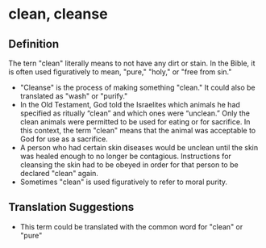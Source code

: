 # clean, cleanse

## Definition

The tern "clean" literally means to not have any dirt or stain. In the Bible, it is often used figuratively to mean, "pure," "holy," or "free from sin."

* "Cleanse" is the process of making something "clean." It could also be translated as "wash" or "purify."
* In the Old Testament, God told the Israelites which animals he had specified as ritually “clean” and which ones were “unclean.” Only the clean animals were permitted to be used for eating or for sacrifice. In this context, the term "clean" means that the animal was acceptable to God for use as a sacrifice.
* A person who had certain skin diseases would be unclean until the skin was healed enough to no longer be contagious. Instructions for cleansing the skin had to be obeyed in order for that person to be declared "clean" again.
* Sometimes "clean" is used figuratively to refer to moral purity.


## Translation Suggestions



* This term could be translated with the common word for "clean" or "pure"